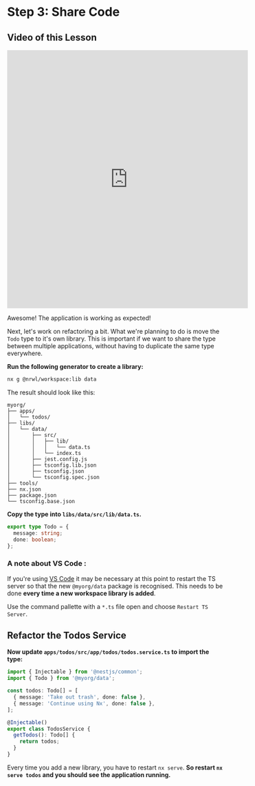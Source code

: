 # Step 3: Share Code

## Video of this Lesson

<iframe width="560" height="600" src="https://www.youtube.com/embed/MqqwOoKa-Ho" frameborder="0" allow="accelerometer; autoplay; encrypted-media; gyroscope; picture-in-picture" allowfullscreen></iframe>

Awesome! The application is working as expected!

Next, let's work on refactoring a bit. What we're planning to do is move the `Todo` type to it's own library. This is important if we want to share the type between multiple applications, without having to duplicate the same type everywhere.

**Run the following generator to create a library:**

```bash
nx g @nrwl/workspace:lib data
```

The result should look like this:

```treeview
myorg/
├── apps/
│   └── todos/
├── libs/
│   └── data/
│       ├── src/
│       │   ├── lib/
│       │   │   └── data.ts
│       │   └── index.ts
│       ├── jest.config.js
│       ├── tsconfig.lib.json
│       ├── tsconfig.json
│       └── tsconfig.spec.json
├── tools/
├── nx.json
├── package.json
└── tsconfig.base.json
```

**Copy the type into `libs/data/src/lib/data.ts`.**

```typescript
export type Todo = {
  message: string;
  done: boolean;
};
```

### A note about VS Code :

If you're using [VS Code](https://code.visualstudio.com/) it may be necessary at this point to restart the TS server so that the new `@myorg/data` package is recognised. This needs to be done **every time a new workspace library is added**.

Use the command pallette with a `*.ts` file open and choose `Restart TS Server`.

## Refactor the Todos Service

**Now update `apps/todos/src/app/todos/todos.service.ts` to import the type:**

```typescript
import { Injectable } from '@nestjs/common';
import { Todo } from '@myorg/data';

const todos: Todo[] = [
  { message: 'Take out trash', done: false },
  { message: 'Continue using Nx', done: false },
];

@Injectable()
export class TodosService {
  getTodos(): Todo[] {
    return todos;
  }
}
```

Every time you add a new library, you have to restart `nx serve`. **So restart `nx serve todos` and you should see the application running.**
